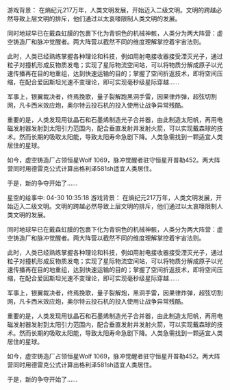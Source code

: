 游戏背景：
在熵纪元217万年，人类文明发展，开始迈入二级文明。文明的跨越必然导致上层文明的排斥，他们通过以太哀嚎限制人类文明的发展。

同时地球早已在戴森虹膜的包裹下化为青铜色的机械神骸，人类分为两大阵营：虚空铸造厂和脉冲觉醒者。两大阵营以截然不同的维度理解掌控着宇宙法则。

此时，人类已经熟练掌握各种理论和科技，例如用射电接收器接受湮灭光子，通过粒子对撞机形成反物质发电；实现了星际物流空间站，可以将物质分解成原子以光速传播再在目的地重组，达到快速运输的目的；掌握了空间折返技术，即将空间压缩，在配合爱因斯坦光速不变理论，即可实现毫秒级星际穿越......

军事上，银翼裁决者，终焉挽歌，量子裂解跑黑洞手雷，因果律炸弹，超弦切割网，凡卡西米效应炮，奥尔特云投石机的投入使用让战争异常残酷。

重要的是，人类发现用钛晶石和石墨烯制造光子合并器，由此制造太阳帆，再用电磁发射器发射到太阳引力范围内，配合垂直发射井发射火箭，可以实现戴森球的技术。然而长期的吸取太阳能，导致太阳寿命急剧下降。人类急需找到一颗适宜人类居住的星球。

如今，虚空铸造厂占领恒星Wolf 1069，脉冲觉醒者驻守恒星开普勒452。两大阵营同时用德雷克公式计算出格利泽581sh适宜人类居住。

于是，新的争夺开始了......

星空的给事中: 04-30 10:35:18
游戏背景：
在熵纪元217万年，人类文明发展，开始迈入二级文明。文明的跨越必然导致上层文明的排斥，他们通过以太哀嚎限制人类文明的发展。

同时地球早已在戴森虹膜的包裹下化为青铜色的机械神骸，人类分为两大阵营：虚空铸造厂和脉冲觉醒者。两大阵营以截然不同的维度理解掌控着宇宙法则。

此时，人类已经熟练掌握各种理论和科技，例如用射电接收器接受湮灭光子，通过粒子对撞机形成反物质发电；实现了星际物流空间站，可以将物质分解成原子以光速传播再在目的地重组，达到快速运输的目的；掌握了空间折返技术，即将空间压缩，在配合爱因斯坦光速不变理论，即可实现毫秒级星际穿越......

军事上，银翼裁决者，终焉挽歌，量子裂解炮，黑洞手雷，因果律炸弹，超弦切割网，凡卡西米效应炮，奥尔特云投石机的投入使用让战争异常残酷。

重要的是，人类发现用钛晶石和石墨烯制造光子合并器，由此制造太阳帆，再用电磁发射器发射到太阳引力范围内，配合垂直发射井发射火箭，可以实现戴森球的技术。然而长期的吸取太阳能，导致太阳寿命急剧下降。人类急需找到一颗适宜人类居住的星球。

如今，虚空铸造厂占领恒星Wolf 1069，脉冲觉醒者驻守恒星开普勒452。两大阵营同时用德雷克公式计算出格利泽581sh适宜人类居住。

于是，新的争夺开始了......

